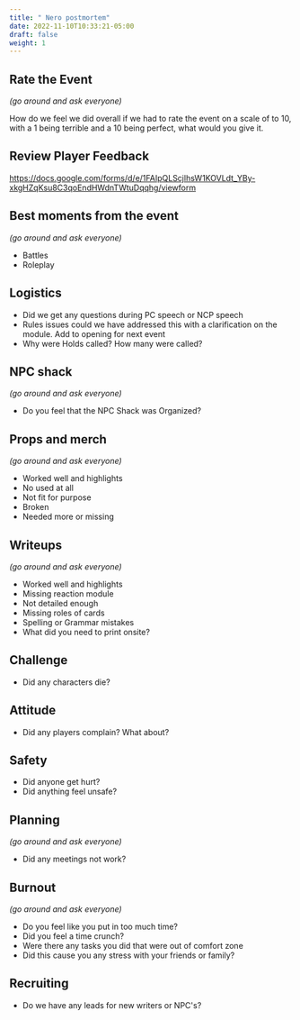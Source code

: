 ```yaml
---
title: " Nero postmortem"
date: 2022-11-10T10:33:21-05:00
draft: false
weight: 1
---
```

## Rate the Event

*(go around and ask everyone)*

How do we feel we did overall if we had to rate the event on a scale of to 10, with a 1 being terrible and a 10 being perfect, what would you give it.

## Review Player Feedback 

https://docs.google.com/forms/d/e/1FAIpQLScjlhsW1KOVLdt_YBy-xkgHZqKsu8C3qoEndHWdnTWtuDqqhg/viewform


## Best moments from the event

*(go around and ask everyone)*

- Battles
- Roleplay

## Logistics 

- Did we get any questions during PC speech or NCP speech
- Rules issues could we have addressed this with a clarification on the module. Add to opening for next event 
- Why were Holds called? How many were called? 

## NPC shack

*(go around and ask everyone)*

- Do you feel that the NPC Shack was Organized?

## Props and merch

*(go around and ask everyone)*

- Worked well and highlights
- No used at all
- Not fit for purpose
- Broken
- Needed more or missing

## Writeups

*(go around and ask everyone)*

- Worked well and highlights
- Missing reaction module
- Not detailed enough
- Missing roles of cards
- Spelling or Grammar mistakes
- What did you need to print onsite?


## Challenge

- Did any characters die?

## Attitude

- Did any players complain? What about? 

## Safety

- Did anyone get hurt?
- Did anything feel unsafe?

## Planning 

*(go around and ask everyone)*

- Did any meetings not work?

## Burnout 
*(go around and ask everyone)*

- Do you feel like you put in too much time?
- Did you feel a time crunch?
- Were there any tasks you did that were out of comfort zone 
- Did this cause you any stress with your friends or family? 

## Recruiting 

- Do we have any leads for new writers or NPC's? 
